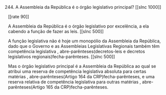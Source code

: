 244. A Assembleia da República é o órgão legislativo principal?
[[slnc 1000]]

[[rate 90]]


A Assembleia da República é o órgão legislativo por excelência, a ela cabendo a função de fazer as leis.
[[slnc 500]]


A função legislativa não é hoje um monopólio da Assembleia da República, dado que o Governo e as Assembleias Legislativas Regionais também têm competência legislativa , abre-parênteses(decretos-leis e decretos legislativos regionais)fecha-parênteses.
[[slnc 500]]

Mas o órgão legislativo principal é a Assembleia da República ao qual se atribui uma reserva de competência legislativa absoluta para certas matérias , abre-parênteses(Artigo 164 da CRP)fecha-parênteses, e uma reserva relativa de competência legislativa para outras matérias , abre-parênteses(Artigo 165 da CRP)fecha-parênteses.
